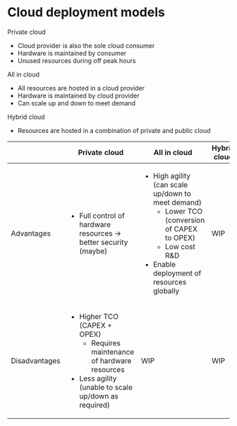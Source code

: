 # Cloud deployment models

Private cloud
* Cloud provider is also the sole cloud consumer
* Hardware is maintained by consumer
* Unused resources during off peak hours

All in cloud
* All resources are hosted in a cloud provider
* Hardware is maintained by cloud provider
* Can scale up and down to meet demand

Hybrid cloud
* Resources are hosted in a combination of private and public cloud

<table>
  <thead>
    <tr>
      <th></th>
      <th>Private cloud</th>
      <th>All in cloud</th>
      <th>Hybrid cloud</th>
    </tr>
  </thead>
  <tbody>
    <tr>
      <td>Advantages</td>
      <td>
        <ul>
          <li>
            Full control of hardware resources -> better security (maybe)
          </li>
        </ul>
      </td>
      <td>
        <ul>
          <li>
            High agility (can scale up/down to meet demand)
            <ul>
              <li>Lower TCO (conversion of CAPEX to OPEX)</li>
              <li>Low cost R&D</li>
            </ul>
          </li>
          <li>Enable deployment of resources globally</li>
        </ul>
      </td>
      <td>WIP</td>
    </tr>
    <tr>
      <td>Disadvantages</td>
      <td>
        <ul>
          <li>
            Higher TCO (CAPEX + OPEX)
            <ul>
              <li>
                Requires maintenance of hardware resources
              </li>
            </ul>
          </li>
          <li>
            Less agility (unable to scale up/down as required)
          </li>
        </ul>
      </td>
      <td>WIP</td>
      <td>WIP</td>
    </tr>
  </tbody>
</table>
